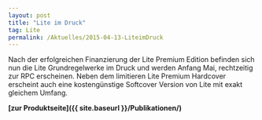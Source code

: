 ```yaml
---
layout: post
title: "Lite im Druck"
tag: Lite
permalink: /Aktuelles/2015-04-13-LiteimDruck
---
```


Nach der erfolgreichen Finanzierung der Lite Premium Edition befinden sich nun die Lite Grundregelwerke im Druck und werden Anfang Mai, rechtzeitig zur RPC erscheinen. Neben dem limitieren Lite Premium Hardcover erscheint auch eine kostengünstige Softcover Version von Lite mit exakt gleichem Umfang.

**[zur Produktseite]({{ site.baseurl }}/Publikationen/)**
